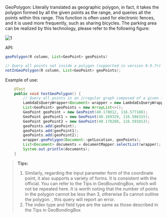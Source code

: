 GeoPolygon: Literally translated as geographic polygon, in fact, it takes the polygon formed by all the given points as the range, and queries all the points within this range. This function is often used for electronic fences, and it is used more frequently, such as sharing bicycles. The parking area can be realized by this technology, please refer to the following figure:

![1](https://iknow.hs.net/b979de3a-3130-4c42-be01-8cf74435e9c8.png)

API:
```java
geoPolygon(R column, List<GeoPoint> geoPoints)

// Query all points not inside a polygon (supported in version 0.9.7+)
notInGeoPolygon(R column, List<GeoPoint> geoPoints);
```
Example of use:
```java
    @Test
    public void testGeoPolygon() {
        // Query all points in an irregular graph composed of a given list of points, the number of points is at least 3
        LambdaEsQueryWrapper<Document> wrapper = new LambdaEsQueryWrapper<>();
        List<GeoPoint> geoPoints = new ArrayList<>();
        GeoPoint geoPoint = new GeoPoint(40.178012, 116.577188);
        GeoPoint geoPoint1 = new GeoPoint(40.169329, 116.586315);
        GeoPoint geoPoint2 = new GeoPoint(40.178288, 116.591813);
        geoPoints.add(geoPoint);
        geoPoints.add(geoPoint1);
        geoPoints.add(geoPoint2);
        wrapper.geoPolygon(Document::getLocation, geoPoints);
        List<Document> documents = documentMapper.selectList(wrapper);
        System.out.println(documents);
    }
```
> **Tips:**
> 1. Similarly, regarding the input parameter form of the coordinate point, it also supports a variety of forms. It is consistent with the official. You can refer to the Tips in GeoBoundingBox, which will not be repeated here. It is worth noting that the number of points in the polygon cannot be less than 3, otherwise Es cannot outline the polygon. , this query will report an error.
> 1. The index type and field type are the same as those described in the Tips in GeoBondingBox

